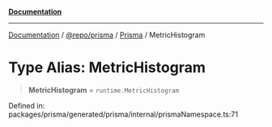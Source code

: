 [**Documentation**](../../../../../README.md)

***

[Documentation](../../../../../README.md) / [@repo/prisma](../../../README.md) / [Prisma](../README.md) / MetricHistogram

# Type Alias: MetricHistogram

> **MetricHistogram** = `runtime.MetricHistogram`

Defined in: packages/prisma/generated/prisma/internal/prismaNamespace.ts:71
